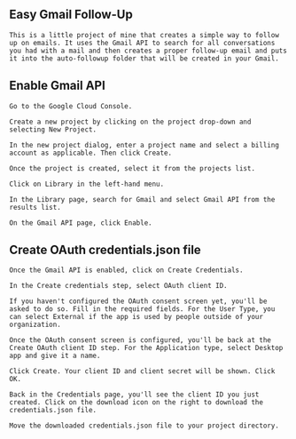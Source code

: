 ## Easy Gmail Follow-Up

    This is a little project of mine that creates a simple way to follow up on emails. It uses the Gmail API to search for all conversations you had with a mail and then creates a proper follow-up email and puts it into the auto-followup folder that will be created in your Gmail.


## Enable Gmail API

    Go to the Google Cloud Console.

    Create a new project by clicking on the project drop-down and selecting New Project.

    In the new project dialog, enter a project name and select a billing account as applicable. Then click Create.

    Once the project is created, select it from the projects list.

    Click on Library in the left-hand menu.

    In the Library page, search for Gmail and select Gmail API from the results list.

    On the Gmail API page, click Enable.

## Create OAuth credentials.json file

    Once the Gmail API is enabled, click on Create Credentials.

    In the Create credentials step, select OAuth client ID.

    If you haven't configured the OAuth consent screen yet, you'll be asked to do so. Fill in the required fields. For the User Type, you can select External if the app is used by people outside of your organization.

    Once the OAuth consent screen is configured, you'll be back at the Create OAuth client ID step. For the Application type, select Desktop app and give it a name.

    Click Create. Your client ID and client secret will be shown. Click OK.

    Back in the Credentials page, you'll see the client ID you just created. Click on the download icon on the right to download the credentials.json file.

    Move the downloaded credentials.json file to your project directory.




